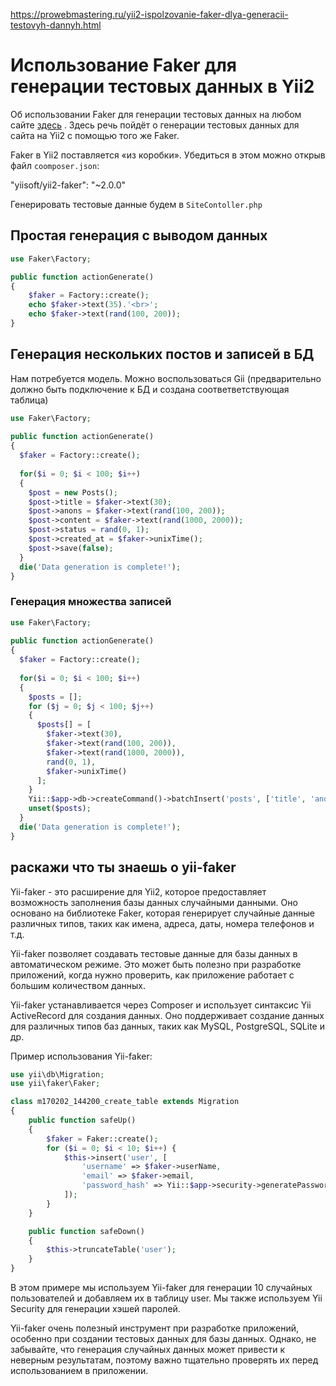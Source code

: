 https://prowebmastering.ru/yii2-ispolzovanie-faker-dlya-generacii-testovyh-dannyh.html

# Использование Faker для генерации тестовых данных в Yii2


Об использовании Faker для генерации тестовых данных на любом сайте [здесь](https://prowebmastering.ru/php-ispolzovanie-faker-dlya-generacii-testovyh-dannyh.html) . Здесь речь пойдёт о генерации тестовых данных для сайта на Yii2 с помощью того же Faker.

Faker в Yii2 поставляется «из коробки». Убедиться в этом можно открыв файл `coomposer.json`:

"yiisoft/yii2-faker": "~2.0.0"	

Генерировать тестовые данные будем в `SiteContoller.php`

## Простая генерация с выводом данных

```php
use Faker\Factory;

public function actionGenerate()
{
	$faker = Factory::create();
	echo $faker->text(35).'<br>';
	echo $faker->text(rand(100, 200));
}
```

## Генерация нескольких постов и записей в БД

Нам потребуется модель. Можно воспользоваться Gii (предварительно должно быть подключение к БД и создана соответветствующая таблица)

```php
use Faker\Factory;
 
public function actionGenerate()
{
  $faker = Factory::create();
 
  for($i = 0; $i < 100; $i++)
  {
    $post = new Posts();
    $post->title = $faker->text(30);
    $post->anons = $faker->text(rand(100, 200));
    $post->content = $faker->text(rand(1000, 2000));
    $post->status = rand(0, 1);
    $post->created_at = $faker->unixTime();
    $post->save(false);
  }
  die('Data generation is complete!');
}
```

### Генерация множества записей

```php
use Faker\Factory;
 
public function actionGenerate()
{
  $faker = Factory::create();
 
  for($i = 0; $i < 100; $i++)
  {
    $posts = [];
    for ($j = 0; $j < 100; $j++)
    {
      $posts[] = [
        $faker->text(30),
        $faker->text(rand(100, 200)),
        $faker->text(rand(1000, 2000)),
        rand(0, 1),
        $faker->unixTime()
      ];
    }
    Yii::$app->db->createCommand()->batchInsert('posts', ['title', 'anons', 'content', 'status', 'created_at'], $posts)->execute();
    unset($posts);
  }
  die('Data generation is complete!');
}
```

## раскажи что ты знаешь о yii-faker

Yii-faker - это расширение для Yii2, которое предоставляет возможность заполнения базы данных случайными данными. Оно основано на библиотеке Faker, которая генерирует случайные данные различных типов, таких как имена, адреса, даты, номера телефонов и т.д.

Yii-faker позволяет создавать тестовые данные для базы данных в автоматическом режиме. Это может быть полезно при разработке приложений, когда нужно проверить, как приложение работает с большим количеством данных.

Yii-faker устанавливается через Composer и использует синтаксис Yii ActiveRecord для создания данных. Оно поддерживает создание данных для различных типов баз данных, таких как MySQL, PostgreSQL, SQLite и др.

Пример использования Yii-faker:

```php
use yii\db\Migration;
use yii\faker\Faker;

class m170202_144200_create_table extends Migration
{
    public function safeUp()
    {
        $faker = Faker::create();
        for ($i = 0; $i < 10; $i++) {
            $this->insert('user', [
                'username' => $faker->userName,
                'email' => $faker->email,
                'password_hash' => Yii::$app->security->generatePasswordHash($faker->password),
            ]);
        }
    }

    public function safeDown()
    {
        $this->truncateTable('user');
    }
}
```

В этом примере мы используем Yii-faker для генерации 10 случайных пользователей и добавляем их в таблицу user. Мы также используем Yii Security для генерации хэшей паролей.

Yii-faker очень полезный инструмент при разработке приложений, особенно при создании тестовых данных для базы данных. Однако, не забывайте, что генерация случайных данных может привести к неверным результатам, поэтому важно тщательно проверять их перед использованием в приложении.